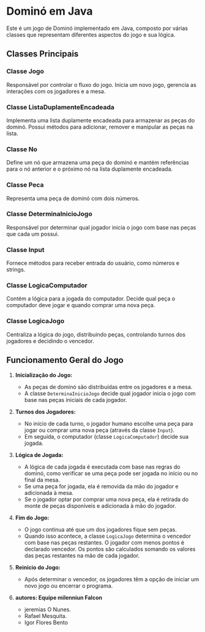 # Dominó em Java

Este é um jogo de Dominó implementado em Java, composto por várias classes que representam diferentes aspectos do jogo e sua lógica.

## Classes Principais

### Classe Jogo

Responsável por controlar o fluxo do jogo. Inicia um novo jogo, gerencia as interações com os jogadores e a mesa.

### Classe ListaDuplamenteEncadeada

Implementa uma lista duplamente encadeada para armazenar as peças do dominó. Possui métodos para adicionar, remover e manipular as peças na lista.

### Classe No

Define um nó que armazena uma peça do dominó e mantém referências para o nó anterior e o próximo nó na lista duplamente encadeada.

### Classe Peca

Representa uma peça de dominó com dois números.

### Classe DeterminaInicioJogo

Responsável por determinar qual jogador inicia o jogo com base nas peças que cada um possui.

### Classe Input

Fornece métodos para receber entrada do usuário, como números e strings.

### Classe LogicaComputador

Contém a lógica para a jogada do computador. Decide qual peça o computador deve jogar e quando comprar uma nova peça.

### Classe LogicaJogo

Centraliza a lógica do jogo, distribuindo peças, controlando turnos dos jogadores e decidindo o vencedor.

## Funcionamento Geral do Jogo

1. **Inicialização do Jogo:**
   - As peças de dominó são distribuídas entre os jogadores e a mesa.
   - A classe `DeterminaInicioJogo` decide qual jogador inicia o jogo com base nas peças iniciais de cada jogador.

2. **Turnos dos Jogadores:**
   - No início de cada turno, o jogador humano escolhe uma peça para jogar ou comprar uma nova peça (através da classe `Input`).
   - Em seguida, o computador (classe `LogicaComputador`) decide sua jogada.

3. **Lógica de Jogada:**
   - A lógica de cada jogada é executada com base nas regras do dominó, como verificar se uma peça pode ser jogada no início ou no final da mesa.
   - Se uma peça for jogada, ela é removida da mão do jogador e adicionada à mesa.
   - Se o jogador optar por comprar uma nova peça, ela é retirada do monte de peças disponíveis e adicionada à mão do jogador.

4. **Fim do Jogo:**
   - O jogo continua até que um dos jogadores fique sem peças.
   - Quando isso acontece, a classe `LogicaJogo` determina o vencedor com base nas peças restantes. O jogador com menos pontos é declarado vencedor. Os pontos são calculados somando os valores das peças restantes na mão de cada jogador.

5. **Reinício do Jogo:**
   - Após determinar o vencedor, os jogadores têm a opção de iniciar um novo jogo ou encerrar o programa.
6. **autores: Equipe milenniun Falcon**
   - jeremias O Nunes.
   - Rafael Mesquita.
   - Igor Flores Bento
